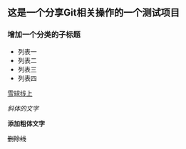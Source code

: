 ## 这是一个分享Git相关操作的一个测试项目

### 增加一个分类的子标题

- 列表一
- 列表二
- 列表三
- 列表四

[雪球线上](http://mp.snowballtech.com)

*斜体的文字*

**添加粗体文字**

~~删除线~~
